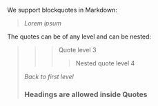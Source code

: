 ﻿We support blockquotes in Markdown:
>*Lorem*
>*ipsum*

The quotes can be of any level and can be nested:
>>>Quote level 3
>>>>Nested quote level 4
>
>*Back to first level*
> ### Headings are allowed inside Quotes
